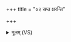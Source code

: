 +++
title = "०२ सप्त क्षरन्ति"

+++
<details><summary>मूलम् (VS)</summary>

स॒प्त क्ष॑रन्ति॒ शिश॑वे म॒रुत्व॑ते पि॒त्रे पु॒त्रासो॒ अप्य॑वीवृतन्नृ॒तानि॑।  
उ॒भे इद॑स्यो॒भे अ॑स्य राजत उ॒भे य॑तेते उ॒भे अ॑स्य पुष्यतः ॥
</details>